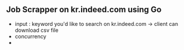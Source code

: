 ## Job Scrapper on kr.indeed.com using Go

* input : keyword you'd like to search on kr.indeed.com
-> client can download csv file
* concurrency
* 

